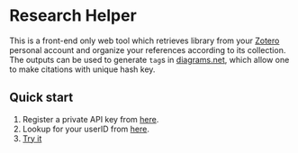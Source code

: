 # Research Helper

This is a front-end only web tool which retrieves library from your [Zotero](https://www.zotero.org/) personal account and organize your references according to its collection. The outputs can be used to generate `tag`s in [diagrams.net](http://diagrams.net/), which allow one to make citations with unique hash key.

## Quick start
1. Register a private API key from [here](https://www.zotero.org/settings/keys/new).
2. Lookup for your userID from [here](https://www.zotero.org/settings/keys).
3. [Try it](https://sciyen.github.io/ResearchHelper/publics/index.html)
